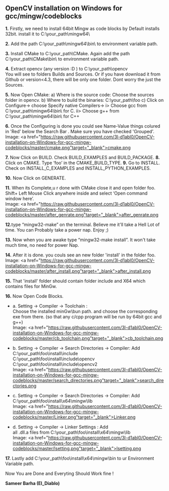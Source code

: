 <h2>OpenCV installation on Windows for gcc/mingw/codeblocks</h2>

<b>1.</b> Firstly, we need to install 64bit Mingw as code blocks by Default installs 32bit.
 install it to C:\your_path\mingw64\

<b>2.</b> Add the path C:\your_path\mingw64\bin\ to environment variable path.

<b>3.</b> Install CMake to C:\your_path\CMake\.
	Again add the path C:\your_path\CMake\bin\ to environment variable path.

<b>4.</b> Extract opencv (any version :D ) to C:\your_path\opencv\
	You will see to folders Builds and Sources.
 Or if you have download it from Github or version<4.3,
 there will be only one folder. Dont worry the just the Sources.

 <b>5.</b> Now Open CMake:
  a) Where is the source code: Choose the sources folder in opencv.
  b) Where to build the binaries:  C:\your_path\foo
  c) Click on Configure-> choose Specify native Compilers->
  		i> 	Choose gcc from C:\your_path\mingw64\bin\ for C.
  		ii> Choose g++ from C:\your_path\mingw64\bin\ for C++

 <b>6.</b> Once the Configuring is done you could see Name-Value things colured in 'Red' below the Search Bar . Make sure you have checked 'Grouped'. <br>Image: <a href="https://raw.githubusercontent.com/3l-d1abl0/OpenCV-installation-on-Windows-for-gcc-mingw-codeblocks/master/cmake.png"target="_blank">cmake.png</a>

 <b>7.</b> Now Click on BUILD. Check BUILD_EXAMPLES and BUILD_PACKAGE.
 <b>8.</b> Click on CMAKE. Type ‘foo’ in the CMAKE_BUILD_TYPE.
 <b>9.</b> Go to INSTALL. Check on INSTALL_C_EXAMPLES and INSTALL_PYTHON_EXAMPLES.

 <b>10.</b> Now Click on GENERATE.


 <b>11.</b> When its Complete,u r done with CMake close it and open folder foo. Shift+ Left Mouse Click anywhere inside and select ‘Open command window here’. <br>Image: <a href="https://raw.githubusercontent.com/3l-d1abl0/OpenCV-installation-on-Windows-for-gcc-mingw-codeblocks/master/after_genrate.png"target="_blank">after_genrate.png</a>

 <b>12.</b>type “mingw32-make” on the terminal. Believe me it'll take a Hell Lot of time. You can Probably take a power nap. Enjoy ;)

 <b>13.</b> Now when you are awake type “mingw32-make install”. It won't take much time, no need for power Nap.

 <b>14.</b> After it is done. you couls see an new folder 'install' in the folder foo.	<br>Image: <a href="https://raw.githubusercontent.com/3l-d1abl0/OpenCV-installation-on-Windows-for-gcc-mingw-codeblocks/master/after_install.png"target="_blank">after_install.png</a>

 <b>15.</b> That 'install' folder should contain folder include and X64 which contains files for MinGw.

 <b>16.</b> Now Open Code Blocks.

 * a. Setting -> Compiler -> Toolchain :<br> Choose the installed minGw\bun path. and choose the corresponding exe from there.
 		(so that any c/cpp program will be run by 64bit gcc and g++)<br>
 		Image: <a href="https://raw.githubusercontent.com/3l-d1abl0/OpenCV-installation-on-Windows-for-gcc-mingw-codeblocks/master/cb_toolchain.png"target="_blank">cb_toolchain.png</a>

 * b. Setting -> Compiler -> Search Directories -> Compiler:	Add<br>
 		C:\your_path\foo\install\include<br>
		C:\your_path\foo\install\include\opencv<br>
		C:\your_path\foo\install\include\opencv2<br>
		Image: <a href="https://raw.githubusercontent.com/3l-d1abl0/OpenCV-installation-on-Windows-for-gcc-mingw-codeblocks/master/search_directories.png"target="_blank">search_directories.png</a>

* c. Setting -> Compiler -> Search Directories -> Compiler:	Add<br>
		C:\your_path\foo\install\x64\mingw\lib<br>
		Image: <a href="https://raw.githubusercontent.com/3l-d1abl0/OpenCV-installation-on-Windows-for-gcc-mingw-codeblocks/master/Linker.png"target="_blank">Linker.png</a>

* d. Setting -> Compiler -> Linker Settings : Add<br>
		all .dll.a files from C:\your_path\foo\install\x64\mingw\lib<br>
		Image: <a href="https://raw.githubusercontent.com/3l-d1abl0/OpenCV-installation-on-Windows-for-gcc-mingw-codeblocks/master/lsetting.png"target="_blank">lsetting.png</a>

<b>17.</b> Lastly add C:\your_path\foo\install\x64\mingw\bin to ur Environment Variable path.

Now You are Done and Everyting Should Work fine !


<b>Sameer Barha (El_Diablo)</b>